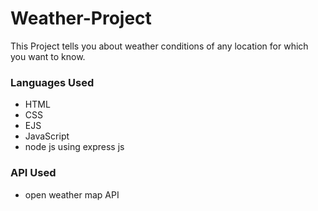 # Weather-Project
This Project tells you about weather conditions of any location for which you want to know.

### Languages Used
- HTML
- CSS
- EJS
- JavaScript
- node js using express js

### API Used
- open weather map API

